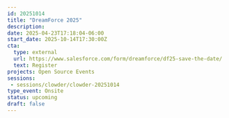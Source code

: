 ```yaml
---
id: 20251014
title: "DreamForce 2025"
description: 
date: 2025-04-23T17:18:04-06:00
start_date: 2025-10-14T17:30:00Z
cta: 
  type: external
  url: https://www.salesforce.com/form/dreamforce/df25-save-the-date/
  text: Register
projects: Open Source Events
sessions: 
 - sessions/clowder/clowder-20251014
type_event: Onsite
status: upcoming
draft: false
---
```





